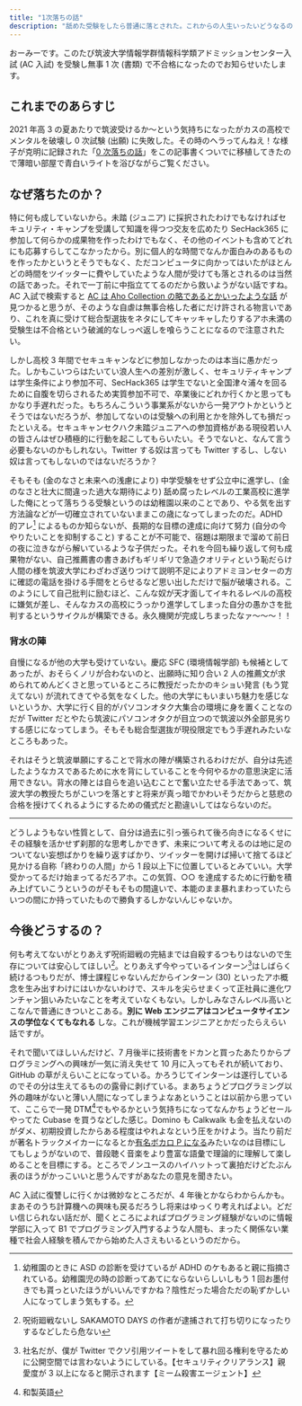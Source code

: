 ```yaml
---
title: "1次落ちの話"
description: "舐めた受験をしたら普通に落とされた。これからの人生いったいどうなるのか？"
---
```


おーみーです。このたび筑波大学情報学群情報科学類アドミッションセンター入試 (AC 入試) を受験し無事 1 次 (書類) で不合格になったのでお知らせいたします。

## これまでのあらすじ

2021 年高 3 の夏あたりで筑波受けるか〜という気持ちになったがカスの高校でメンタルを破壊し 0 次試験 (出願) に失敗した。その時のヘラってんねえ！な様子が克明に記録された「[0 次落ちの話](/posts/2021/10/01-touhi)」をこの記事書くついでに移植してきたので薄暗い部屋で青白いライトを浴びながらご覧ください。

## なぜ落ちたのか？

特に何も成していないから。未踏 (ジュニア) に採択されたわけでもなければセキュリティ・キャンプを受講して知識を得つつ交友を広めたり SecHack365 に参加して何らかの成果物を作ったわけでもなく、その他のイベントも含めてどれにも応募すらしてこなかったから。別に個人的な時間でなんか面白みのあるものを作ったかというとそうでもなく、ただコンピュータに向かってはいたがほとんどの時間をツイッターに費やしていたような人間が受けても落とされるのは当然の話であった。それで一丁前に中指立ててるのだから救いようがない話ですね。AC 入試で検索すると [AC は Aho Collection の略であるとかいったような話](https://monchi.hatenadiary.jp/entry/tsukuba-ac) が見つかると思うが、そのような自虐は無事合格した者にだけ許される物言いであり、これを真に受けて総合型選抜をネタにしてキャッキャしたりするアホ未満の受験生は不合格という破滅的なしっぺ返しを喰らうことになるので注意されたい。

しかし高校 3 年間でセキュキャンなどに参加しなかったのは本当に愚かだった。しかもこいつらはたいてい浪人生への差別が激しく、セキュリティキャンプは学生条件により参加不可、SecHack365 は学生でないと全国津々浦々を回るために自腹を切らされるため実質参加不可で、卒業後にどれか行くかと思ってもかなり手遅れだった。もちろんこういう事業系がないから一発アウトかというとそうではないだろうが、参加してないのは受験への利用とかを除外しても損だったといえる。セキュキャンセクハク未踏ジュニアへの参加資格がある現役若い人の皆さんはぜひ積極的に行動を起こしてもらいたい。そうでないと、なんて言う必要もないのかもしれない。Twitter する奴は言っても Twitter するし、しない奴は言ってもしないのではないだろうか？

そもそも (金のなさと未来への浅慮により) 中学受験をせず公立中に進学し、(金のなさと壮大に間違った過大な期待により) 舐め腐ったレベルの工業高校に進学した俺にとって落ちうる受験というのは幼稚園以来のことであり、やる気を出す方法論などが一切確立されていないままこの歳になってしまったのだ。ADHD 的アレ[^1] によるものか知らないが、長期的な目標の達成に向けて努力 (自分の今やりたいことを抑制すること) することが不可能で、宿題は期限まで溜めて前日の夜に泣きながら解いているような子供だった。それを今回も繰り返して何も成果物がない、自己推薦書の書きあげもギリギリで急造クオリティという恥だらけ人間の様を筑波大学にわざわざ送りつけて説明不足によりアドミヨンセターの方に確認の電話を掛ける手間をとらせるなど思い出しただけで脳が破壊される。このようにして自己批判に励むほど、こんな奴が天才面してイキれるレベルの高校に嫌気が差し、そんなカスの高校にうっかり進学してしまった自分の愚かさを批判するというサイクルが構築できる。永久機関が完成しちまったなァ〜〜〜！！

[^1]: 幼稚園のときに ASD の診断を受けているが ADHD のケもあると親に指摘されている。幼稚園児の時の診断ってあてにならないらしいしもう 1 回お墨付きでも貰っといたほうがいいんですかね？陰性だった場合ただの恥ずかしい人になってしまう気もする。

### 背水の陣

自慢になるが他の大学も受けていない。慶応 SFC (環境情報学部) も候補としてあったが、おそらくノリが合わないのと、出願時に知り合い 2 人の推薦文が求められてめんどくさと思っているところに教授だったかのキショい発言 (もう覚えてない) が流れてきてやる気をなくした。他の大学にもいまいち魅力を感じないというか、大学に行く目的がパソコンオタク大集合の環境に身を置くことなのだが Twitter だとやたら筑波にパソコンオタクが目立つので筑波以外全部見劣りする感じになってしまう。そもそも総合型選抜が現役限定でもう手遅れみたいなところもあった。

それはそうと筑波単願にすることで背水の陣が構築されるわけだが、自分は先述したようなカスであるために水を背にしていることを今何やるかの意思決定に活用できない。背水の陣とは自らを追い込むことで奮い立たせる手法であって、筑波大学の教授たちがこいつを落とすと将来が真っ暗でかわいそうだからと慈悲の合格を授けてくれるようにするための儀式だと勘違いしてはならないのだ。

---

どうしようもない性質として、自分は過去に引っ張られて後ろ向きになるくせにその経験を活かせず刹那的な思考しかできず、未来について考えるのは地に足のついてない妄想ばかりを繰り返すばかり、ツイッターを開けば掃いて捨てるほど見かける自称「終わりの人間」から 1 段以上下に位置しているとみていい。大学受かってるだけ始まってるだろアホ。この気質、○○ を達成するために行動を積み上げていこうというのがそもそもの間違いで、本能のまま暴れまわっていたらいつの間にか持っていたもので勝負するしかないんじゃないか。

## 今後どうするの？

何も考えてないがとりあえず呪術廻戦の完結までは自殺するつもりはないので生存については安心してほしい[^2]。とりあえず今やっているインターン[^3]はしばらく続けるつもりだが、博士課程じゃないんだからインターン (30) といったアホ概念を生み出すわけにはいかないわけで、スキルを尖らせまくって正社員に進化ワンチャン狙いみたいなことを考えていなくもない。しかしみなさんレベル高いとこなんで普通にきついとこある。**別に Web エンジニアはコンピュータサイエンスの学位なくてもなれる** しな。これが機械学習エンジニアとかだったらえらい話ですが。

それで聞いてほしいんだけど、7 月後半に技術書をドカンと買ったあたりからプログラミングへの興味が一気に消え失せて 10 月に入ってもそれが続いており、GitHub の草がえらいことになっている。かろうじてインターンは遂行しているのでその分は生えてるものの露骨に剥げている。まあちょうどプログラミング以外の趣味がないと薄い人間になってしまうよなあということは以前から思っていて、ここらで一発 DTM[^4]でもやるかという気持ちになってなんかちょうどセールやってた Cubase を買うなどした感じ。Domino も Calkwalk も金を払えないのがダメ、初期投資したからある程度はやれよなという圧をかけよう。当たり前だが著名トラックメイカーになるとか[有名ボカロ P になる](https://twitter.com/aumy_f/status/1576746179345362944)みたいなのは目標にしてもしょうがないので、普段聴く音楽をより豊富な語彙で理論的に理解して楽しめることを目標にする。ところでノンユースのハイハットって裏拍だけどたぶん表のほうがかっこいいと思うんですがあなたの意見を聞きたい。

AC 入試に復讐しに行くかは微妙なところだが、4 年後とかならわからんかも。まあそのうち計算機への興味も戻るだろうし将来はゆっくり考えればよい。どだい信じられない話だが、聞くところによればプログラミング経験がないのに情報学部に入って B1 でプログラミング入門するような人間も、まったく関係ない業種で社会人経験を積んでから始めた人さえもいるというのだから。

[^2]: 呪術廻戦ないし SAKAMOTO DAYS の作者が逮捕されて打ち切りになったりするなどしたら危ない
[^3]: 社名だが、僕が Twitter でクソ引用ツイートをして暴れ回る権利を守るために公開空間では言わないようにしている。【セキュリティクリアランス】親愛度が 3 以上になると開示されます【ミーム殺害エージェント】
[^4]: 和製英語
